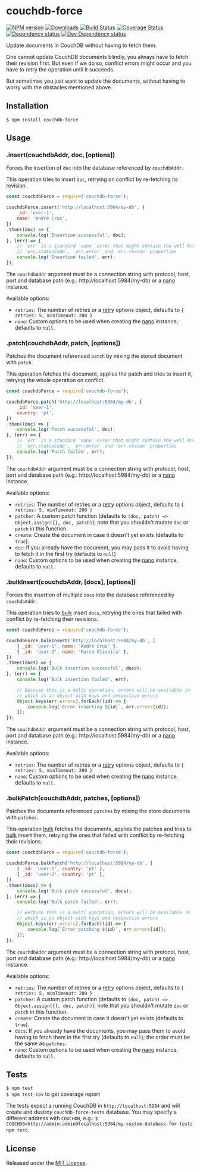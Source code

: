 # couchdb-force

[![NPM version][npm-image]][npm-url] [![Downloads][downloads-image]][npm-url] [![Build Status][travis-image]][travis-url] [![Coverage Status][coveralls-image]][coveralls-url] [![Dependency status][david-dm-image]][david-dm-url] [![Dev Dependency status][david-dm-dev-image]][david-dm-dev-url]

[npm-url]:https://npmjs.org/package/couchdb-force
[downloads-image]:http://img.shields.io/npm/dm/couchdb-force.svg
[npm-image]:http://img.shields.io/npm/v/couchdb-force.svg
[travis-url]:https://travis-ci.org/IndigoUnited/node-couchdb-force
[travis-image]:http://img.shields.io/travis/IndigoUnited/node-couchdb-force/master.svg
[coveralls-url]:https://coveralls.io/r/IndigoUnited/node-couchdb-force
[coveralls-image]:https://img.shields.io/coveralls/IndigoUnited/node-couchdb-force/master.svg
[david-dm-url]:https://david-dm.org/IndigoUnited/node-couchdb-force
[david-dm-image]:https://img.shields.io/david/IndigoUnited/node-couchdb-force.svg
[david-dm-dev-url]:https://david-dm.org/IndigoUnited/node-couchdb-force?type=dev
[david-dm-dev-image]:https://img.shields.io/david/dev/IndigoUnited/node-couchdb-force.svg

Update documents in CouchDB without having to fetch them.

One cannot update CouchDB documents blindly, you always have to fetch their revision first.
But even if we do so, conflict errors might occur and you have to retry the operation until it succeeds.

But sometimes you just want to update the documents, without having to worry with the obstacles mentioned above.


## Installation

`$ npm install couchdb-force`


## Usage

### .insert(couchdbAddr, doc, [options])

Forces the insertion of `doc` into the database referenced by `couchdbAddr`.

This operation tries to insert `doc`, retrying on conflict by re-fetching its revision.

```js
const couchdbForce = require('couchdb-force');

couchdbForce.insert('http://localhost:5984/my-db', {
    _id: 'user-1',
    name: 'André Cruz',
})
.then((doc) => {
    console.log('Insertion successful', doc);
}, (err) => {
    // `err` is a standard `nano` error that might contain the well known
    // `err.statusCode`, `err.error` and `err.reason` properties
    console.log('Insertion failed', err);
});
```

The `couchdbAddr` argument must be a connection string with protocol, host, port and database path (e.g.: http://localhost:5984/my-db) or a [nano](https://www.npmjs.com/package/nano) instance.

Available options:

- `retries`: The number of retries or a [retry](https://www.npmjs.org/package/retry) options object, defaults to `{ retries: 5, minTimeout: 200 }`
- `nano`: Custom options to be used when creating the [nano]((https://www.npmjs.com/package/nano)) instance, defaults to `null`.


### .patch(couchdbAddr, patch, [options])

Patches the document referenced `patch` by mixing the stored document with `patch`.

This operation fetches the document, applies the patch and tries to insert it, retrying the whole operation on conflict.

```js
const couchdbForce = require('couchdb-force');

couchdbForce.patch('http://localhost:5984/my-db', {
    _id: 'user-1',
    country: 'pt',
})
.then((doc) => {
    console.log('Patch successful', doc);
}, (err) => {
    // `err` is a standard `nano` error that might contain the well known
    // `err.statusCode`, `err.error` and `err.reason` properties
    console.log('Patch failed', err);
});
```

The `couchdbAddr` argument must be a connection string with protocol, host, port and database path (e.g.: http://localhost:5984/my-db) or a [nano](https://www.npmjs.com/package/nano) instance.

Available options:

- `retries`: The number of retries or a [retry](https://www.npmjs.org/package/retry) options object, defaults to `{ retries: 5, minTimeout: 200 }`
- `patcher`: A custom patch function (defaults to `(doc, patch) => Object.assign({}, doc, patch)`); note that you shouldn't mutate `doc` or `patch` in this function.
- `create`: Create the document in case it doesn't yet exists (defaults to `true`).
- `doc`: If you already have the document, you may pass it to avoid having to fetch it in the first try (defaults to `null`)
- `nano`: Custom options to be used when creating the [nano]((https://www.npmjs.com/package/nano)) instance, defaults to `null`.


### .bulkInsert(couchdbAddr, [docs], [options])

Forces the insertion of multiple `docs` into the database referenced by `couchdbAddr`.

This operation tries to [bulk](https://wiki.apache.org/couchdb/HTTP_Bulk_Document_API) insert `docs`, retrying the ones that failed with conflict by re-fetching their revisions.

```js
const couchdbForce = require('couchdb-force');

couchdbForce.bulkInsert('http://localhost:5984/my-db', [
    { _id: 'user-1', name: 'André Cruz' },
    { _id: 'user-2', name: 'Marco Oliveira' },
])
.then((docs) => {
    console.log('Bulk insertion successful', docs);
}, (err) => {
    console.log('Bulk insertion failed', err);

    // Because this is a multi operation, errors will be available in `err.errors`
    // which is an object with keys and respective errors
    Object.keys(err.errors).forEach((id) => {
        console.log(`Error inserting ${id}`, err.errors[id]);
    });
});
```

The `couchdbAddr` argument must be a connection string with protocol, host, port and database path (e.g.: http://localhost:5984/my-db) or a [nano](https://www.npmjs.com/package/nano) instance.

Available options:

- `retries`: The number of retries or a [retry](https://www.npmjs.org/package/retry) options object, defaults to `{ retries: 5, minTimeout: 200 }`
- `nano`: Custom options to be used when creating the [nano]((https://www.npmjs.com/package/nano)) instance, defaults to `null`.


### .bulkPatch(couchdbAddr, patches, [options])

Patches the documents referenced `patches` by mixing the store documents with `patches`.

This operation [bulk](https://wiki.apache.org/couchdb/HTTP_Bulk_Document_API) fetches the documents, applies the patches and tries to [bulk](https://wiki.apache.org/couchdb/HTTP_Bulk_Document_API) insert them, retrying the ones that failed with conflict by re-fetching their revisions.


```js
const couchdbForce = require('couchdb-force');

couchdbForce.bulkPatch('http://localhost:5984/my-db', [
    { _id: 'user-1', country: 'pt' },
    { _id: 'user-2', country: 'pt' },
])
.then((docs) => {
    console.log('Bulk patch successful', docs);
}, (err) => {
    console.log('Bulk patch failed', err);

    // Because this is a multi operation, errors will be available in `err.errors`
    // which is an object with keys and respective errors
    Object.keys(err.errors).forEach((id) => {
        console.log(`Error patching ${id}`, err.errors[id]);
    });
});
```

The `couchdbAddr` argument must be a connection string with protocol, host, port and database path (e.g.: http://localhost:5984/my-db) or a [nano](https://www.npmjs.com/package/nano) instance.

Available options:

- `retries`: The number of retries or a [retry](https://www.npmjs.org/package/retry) options object, defaults to `{ retries: 5, minTimeout: 200 }`
- `patcher`: A custom patch function (defaults to `(doc, patch) => Object.assign({}, doc, patch)`); note that you shouldn't mutate `doc` or `patch` in this function.
- `create`: Create the document in case it doesn't yet exists (defaults to `true`).
- `docs`: If you already have the documents, you may pass them to avoid having to fetch them in the first try (defaults to `null`); the order must be the same as `patches`.
- `nano`: Custom options to be used when creating the [nano]((https://www.npmjs.com/package/nano)) instance, defaults to `null`.


## Tests

`$ npm test`   
`$ npm test-cov` to get coverage report

The tests expect a running CouchDB in `http://localhost:5984` and will create and destroy `couchdb-force-tests` database. You may specify a different address with `COUCHDB`, e.g.: `$ COUCHDB=http://admin:admin@localhost:5984/my-custom-database-for-tests npm test`.


## License

Released under the [MIT License](http://www.opensource.org/licenses/mit-license.php).
